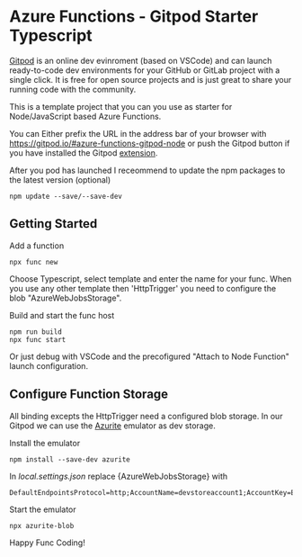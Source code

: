 # Azure Functions - Gitpod Starter Typescript

[Gitpod](https://www.gitpod.io/) is an online dev evinroment (based on VSCode) and can launch ready-to-code dev environments for your GitHub or GitLab project with a single click.
It is free for open source projects and is just great to share your running code with the community.

This is a template project that you can you use as starter for Node/JavaScript based Azure Functions.

You can Either prefix the URL in the address bar of your browser with https://gitpod.io/#azure-functions-gitpod-node or push the Gitpod button if you have installed the Gitpod [extension](https://www.gitpod.io/docs/browser-extension/).

After you pod has launched I receommend to update the npm packages to the latest version (optional)

```
npm update --save/--save-dev
```

## Getting Started

Add a function
```
npx func new
```
Choose Typescript, select template and enter the name for your func. When you use any other template then 'HttpTrigger' you need to configure the blob "AzureWebJobsStorage".

Build and start the func host

```
npm run build
npx func start
```

Or just debug with VSCode and the precofigured "Attach to Node Function" launch configuration.


## Configure Function Storage

All binding excepts the HttpTrigger need a configured blob storage. In our Gitpod we can use the [Azurite](https://www.npmjs.com/package/azurite) emulator as dev storage.

Install the emulator
```
npm install --save-dev azurite
```

In *local.settings.json* replace {AzureWebJobsStorage} with 
```
DefaultEndpointsProtocol=http;AccountName=devstoreaccount1;AccountKey=Eby8vdM02xNOcqFlqUwJPLlmEtlCDXJ1OUzFT50uSRZ6IFsuFq2UVErCz4I6tq/K1SZFPTOtr/KBHBeksoGMGw==;BlobEndpoint=http://127.0.0.1:10000/devstoreaccount1;
```

Start the emulator
```
npx azurite-blob
```

Happy Func Coding!
